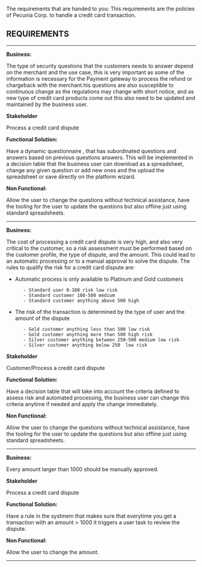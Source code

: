 

The requirements that are handed to you:
This requirements are the policies of Pecunia Corp. to handle a credit card transaction.


****REQUIREMENTS****
---------------------


------------------------------------------------------------------------------------------------------------------------------

**Business:**

The type of security questions that the customers needs to answer depend on the merchant and the use case, this is very important as some of the information is necessary for the Payment gateway to process the refund or chargeback with the merchant.his questions are also susceptible to continuous change as the regulations may change with short notice, and as new type of credit card products come out this also need to be updated and maintained by the business user.


**Stakeholder**

Process a credit card dispute

**Functional Solution:**

Have a dynamic questionnaire , that has subordinated questions and answers based on previous questions answers. This will be implemented in a decision table that the business user can download as a spreadsheet, change any given question or add new ones and the upload the spreadsheet or save directly on the platform wizard.

**Non Functional:**

Allow the user to change the questions without technical assistance, have the tooling for the user to update the questions but also offline just using standard spreadsheets.

------------------------------------------------------------------------------------------------------------------------------

**Business:**

The cost of processing a credit card dispute is very high, and also very critical to the customer, so a risk assessment must be performed based on the customer profile, the type of dispute, and the amount. This could lead to an automatic processing or to a manual approval to solve the dispute.
The rules to qualify the risk for a credit card dispute are:

- Automatic process is only available to Platinum and Gold customers

         - Standard user 0-100 risk low risk
	     - Standard customer 100-500 medium
         - Standard customer anything above 500 high

- The risk of the transaction is determined by the type of user and the amount of the dispute

         - Gold customer anything less than 500 low risk
         - Gold customer anything more than 500 high risk
         - Silver customer anything between 250-500 medium low risk
         - Silver customer anything below 250  low risk


**Stakeholder**

Customer/Process a credit card dispute

**Functional Solution:**

Have a decision table that will take into account the criteria defined to assess risk and automated processing, the business user can change this criteria anytime if needed and apply the change immediately. 


**Non Functional:**

Allow the user to change the questions without technical assistance, have the tooling for the user to update the questions but also offline just using standard spreadsheets.

------------------------------------------------------------------------------------------------------------------------------

**Business:**

Every amount larger than 1000 should be manually approved.

**Stakeholder**

Process a credit card dispute

**Functional Solution:**

Have a rule in the systmem that makes sure that everytime you get a transaction with an amount > 1000 it triggers a user task to review the dispute.

**Non Functional:**

Allow the user to change the amount.

-----------------------------------------------------------------------------------------------------------------------------------------------------------------



